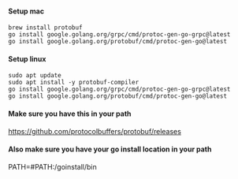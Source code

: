 #### Setup mac
```shell
brew install protobuf
go install google.golang.org/grpc/cmd/protoc-gen-go-grpc@latest
go install google.golang.org/protobuf/cmd/protoc-gen-go@latest
```


#### Setup linux
```shell
sudo apt update
sudo apt install -y protobuf-compiler
go install google.golang.org/grpc/cmd/protoc-gen-go-grpc@latest
go install google.golang.org/protobuf/cmd/protoc-gen-go@latest

```
#### Make sure you have this in your path
https://github.com/protocolbuffers/protobuf/releases
#### Also make sure you have your go install location in your path 
PATH=#PATH:/goinstall/bin

